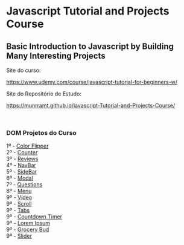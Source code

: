 # Javascript Tutorial and Projects Course
##  Basic Introduction to Javascript by Building Many Interesting Projects 

Site do curso:

https://www.udemy.com/course/javascript-tutorial-for-beginners-w/

Site do Repositório de Estudo:

https://munrramt.github.io/javascript-Tutorial-and-Projects-Course/

<br>

### DOM Projetos do Curso

1º - [Color Flipper](https://munrramt.github.io/javascript-Tutorial-and-Projects-Course/tree/master/secao-06/1-color-flipper/minhaSolucao/index.html)<br>
2º - [Counter](https://munrramt.github.io/javascript-Tutorial-and-Projects-Course/tree/master/secao-06/2-counter/minhaSolucao/index.html)<br>
3º - [Reviews](https://munrramt.github.io/javascript-Tutorial-and-Projects-Course/tree/master/secao-06/3-reviews/minhaSolucao/index.html)<br>
4º - [NavBar](https://munrramt.github.io/javascript-Tutorial-and-Projects-Course/tree/master/secao-06/4-navbar/minhaSolucaoindex.html)<br>
5º - [SideBar](https://munrramt.github.io/javascript-Tutorial-and-Projects-Course/tree/master/secao-06/5-sidebar/minhaSolucao/index.html)<br>
6º - [Modal](https://munrramt.github.io/javascript-Tutorial-and-Projects-Course/tree/master/secao-06/6-modal/minhaSolucao/index.html)<br>
7º - [Questions](https://munrramt.github.io/javascript-Tutorial-and-Projects-Course/tree/master/secao-06/7-questions/minhaSolucao/index.html)<br>
8º - [Menu](https://munrramt.github.io/javascript-Tutorial-and-Projects-Course/tree/master/secao-06/8-menu/minhaSolucao/index.html)<br>
9º - [Vídeo](https://munrramt.github.io/javascript-Tutorial-and-Projects-Course/tree/master/secao-06/9-video/minhaSolucao/index.html)<br>
9º - [Scroll](https://munrramt.github.io/javascript-Tutorial-and-Projects-Course/tree/master/secao-06/10-scroll/minhaSolucaoindex.html)<br>
9º - [Tabs](https://munrramt.github.io/javascript-Tutorial-and-Projects-Course/tree/master/secao-06/11-tabs/minhaSolucao/index.html)<br>
9º - [Countdown Timer](https://munrramt.github.io/javascript-Tutorial-and-Projects-Course/tree/master/secao-06/12-countdown-timer/minhaSolucao/index.html)<br>
9º - [Lorem Ipsum](https://munrramt.github.io/javascript-Tutorial-and-Projects-Course/tree/master/secao-06/13-lorem-ipsum/minhaSolucao/index.html)<br>
9º - [Grocery Bud](https://munrramt.github.io/javascript-Tutorial-and-Projects-Course/tree/master/secao-06/14-grocery-bud/minhaSolucao/index.html)<br>
9º - [Slider](https://munrramt.github.io/javascript-Tutorial-and-Projects-Course/tree/master/secao-06/15-slider/minhaSolucao/index.html)<br>
